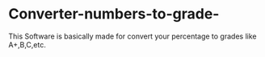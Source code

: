 # Converter-numbers-to-grade-
This Software is basically made for convert your percentage to grades like A+,B,C,etc.
